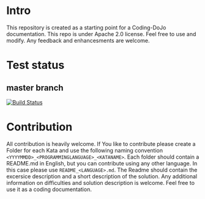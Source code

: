 # Intro
This repository is created as a starting point for a Coding-DoJo documentation. This repo is under Apache 2.0 license. Feel free to use and modify. Any feedback and enhancesments are welcome.

# Test status
## master branch
[![Build Status](https://travis-ci.org/TLoebner/codingdojo.svg?branch=master)](https://travis-ci.org/TLoebner/codingdojo)

# Contribution
All contribution is heavily welcome. If You like to contribute please create a Folder for each Kata and use the following naming convention `<YYYYMMDD>_<PROGRAMMINGLANGUAGE>_<KATANAME>`. Each folder should contain a README.md in English, but you can contribute using any other language. In this case please use `README_<LANGUAGE>.md`. The Readme should contain the excersice description and a short description of the solution. Any additional information on difficulties and solution description is welcome. Feel free to use it as a coding documentation.
